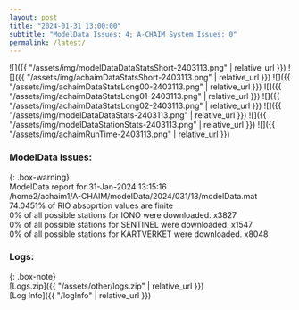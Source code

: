 ```yaml
---
layout: post
title: "2024-01-31 13:00:00"
subtitle: "ModelData Issues: 4; A-CHAIM System Issues: 0"
permalink: /latest/
---
```


![]({{ "/assets/img/modelDataDataStatsShort-2403113.png" | relative_url }})
![]({{ "/assets/img/achaimDataStatsShort-2403113.png" | relative_url }})
![]({{ "/assets/img/achaimDataStatsLong00-2403113.png" | relative_url }})
![]({{ "/assets/img/achaimDataStatsLong01-2403113.png" | relative_url }})
![]({{ "/assets/img/achaimDataStatsLong02-2403113.png" | relative_url }})
![]({{ "/assets/img/modelDataDataStats-2403113.png" | relative_url }})
![]({{ "/assets/img/modelDataStationStats-2403113.png" | relative_url }})
![]({{ "/assets/img/achaimRunTime-2403113.png" | relative_url }})


### ModelData Issues:  
  
{: .box-warning}  
 ModelData report for 31-Jan-2024 13:15:16   
 /home2/achaim1/A-CHAIM/modelData/2024/031/13/modelData.mat   
 74.0451% of RIO absoprtion values are finite   
 0% of all possible stations for IONO were downloaded. x3827   
 0% of all possible stations for SENTINEL were downloaded. x1547   
 0% of all possible stations for KARTVERKET were downloaded. x8048   
  


### Logs:  
  
{: .box-note}  
[Logs.zip]({{ "/assets/other/logs.zip" | relative_url }})  
[Log Info]({{ "/logInfo" | relative_url }})  
